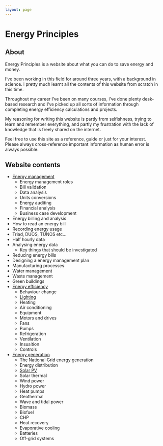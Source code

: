 ```yaml
---
layout: page
---
```


# Energy Principles

## About

Energy Principles is a website about what you can do to save energy and money.

I’ve been working in this field for around three years, with a background in science. I pretty much learnt all the contents of this website from scratch in this time.

Throughout my career I’ve been on many courses, I’ve done plenty desk-based research and I’ve picked up all sorts of information through completing energy efficiency calculations and projects.

My reasoning for writing this website is partly from selfishness, trying to learn and remember everything, and partly my frustration with the lack of knowledge that is freely shared on the internet.

Feel free to use this site as a reference, guide or just for your interest. Please always cross-reference important information as human error is always possible.

## Website contents

 - [Energy management](energy-management)
   - Energy management roles
   - Bill validation
   - Data analysis
    - Units conversions
   - Energy auditing
   - Financial analysis
   - Business case development
  - Energy billing and analysis
  - How to read an energy bill
  - Recording energy usage
  - Triad, DUOS, TUNOS etc...
  - Half hourly data
  - Analysing energy data
    - Key things that should be investigated
  - Reducing energy bills
  - Designing a energy management plan
  - Manufacturing processes
  - Water management
  - Waste management
  - Green buildings
 - [Energy efficiency](energy-efficiency)
   - Behaviour change
   - [Lighting](energy-efficiency/lighting)
   - Heating
   - Air conditioning
   - Equipment
   - Motors and drives
    - Fans
    - Pumps
   - Refrigeration
   - Ventilation
   - Insualtion 
   - Controls
 - [Energy generation](energy-generation)
   - The National Grid energy generation
   - Energy distribution
   - [Solar PV](energy-generation/solar-pv)
   - Solar thermal
   - Wind power
   - Hydro power
   - Heat pumps
   - Geothermal
   - Wave and tidal power
   - Biomass
   - Biofuel
   - CHP
   - Heat recovery
   - Evaporative cooling
   - Batteries
   - Off-grid systems
   
